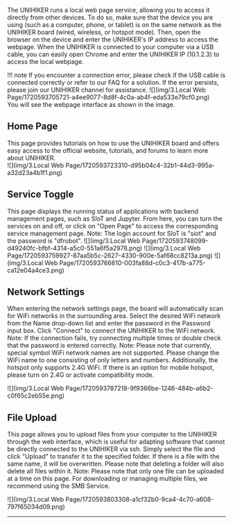 The UNIHIKER runs a local web page service, allowing you to access it directly from other devices. To do so, make sure that the device you are using (such as a computer, phone, or tablet) is on the same network as the UNIHIKER board (wired, wireless, or hotspot mode). Then, open the browser on the device and enter the UNIHIKER's IP address to access the webpage.
When the UNIHIKER is connected to your computer via a USB cable, you can easily open Chrome and enter the UNIHIKER IP (10.1.2.3) to access the local webpage.  

!!! note
     If you encounter a connection error, please check if the USB cable is connected correctly or refer to our FAQ for a solution. If the error persists, please join our UNIHIKER channel for assistance.
![](img/3.Local Web Page/1720593705721-a4ee9077-8d8f-4c0a-ab4f-eda533e79cf0.png)  
You will see the webpage interface as shown in the image.
## **Home Page**
This page provides tutorials on how to use the UNIHIKER board and offers easy access to the official website, tutorials, and forums to learn more about UNIHIKER.  
![](img/3.Local Web Page/1720593723310-d95b04c4-32b1-44d3-995a-a32d23a4b1f1.png)  

## **Service Toggle**
This page displays the running status of applications with backend management pages, such as SIoT and Jupyter. From here, you can turn the services on and off, or click on "Open Page" to access the corresponding service management page.
Note: The login account for SIoT is "siot" and the password is "dfrobot".
![](img/3.Local Web Page/1720593748099-d49240fc-bfbf-4314-a5c0-551a6f5a2978.png)
![](img/3.Local Web Page/1720593759927-87aa5b5c-2627-4330-900e-5af68cc8213a.png)
![](img/3.Local Web Page/1720593766610-003fa88d-c0c3-417b-a775-ca12e04a4ce3.png)
## **Network Settings**
When entering the network settings page, the board will automatically scan for WiFi networks in the surrounding area. Select the desired WiFi network from the Name drop-down list and enter the password in the Password input box. Click "Connect" to connect the UNIHIKER to the WiFi network.
Note: If the connection fails, try connecting multiple times or double check that the password is entered correctly.
Note: Please note that currently, special symbol WiFi network names are not supported. Please change the WiFi name to one consisting of only letters and numbers. Additionally, the hotspot only supports 2.4G WiFi. If there is an option for mobile hotspot, please turn on 2.4G or activate compatibility mode.

![](img/3.Local Web Page/1720593787218-9f9366be-1246-484b-a6b2-c0f65c2eb55e.png)
## **File Upload**
This page allows you to upload files from your computer to the UNIHIKER through the web interface, which is useful for adapting software that cannot be directly connected to the UNIHIKER via ssh. Simply select the file and click "Upload" to transfer it to the specified folder. If there is a file with the same name, it will be overwritten. Please note that deleting a folder will also delete all files within it.
Note: Please note that only one file can be uploaded at a time on this page. For downloading or managing multiple files, we recommend using the SMB Service.

![](img/3.Local Web Page/1720593803308-a1cf32b0-9ca4-4c70-a608-797f65034d09.png)  

---  



